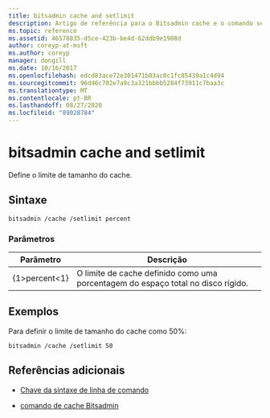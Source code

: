 ```yaml
---
title: bitsadmin cache and setlimit
description: Artigo de referência para o Bitsadmin cache e o comando setlimit, que define o limite de tamanho do cache.
ms.topic: reference
ms.assetid: 46578835-d5ce-423b-be4d-62ddb9e1908d
author: coreyp-at-msft
ms.author: coreyp
manager: dongill
ms.date: 10/16/2017
ms.openlocfilehash: edcd83ace72e301471b03ac0c1fc85439a1c4d94
ms.sourcegitcommit: 96d46c702e7a9c3a321bbbb5284f73911c7baa3c
ms.translationtype: MT
ms.contentlocale: pt-BR
ms.lasthandoff: 08/27/2020
ms.locfileid: "89028784"
---
```

# <a name="bitsadmin-cache-and-setlimit"></a>bitsadmin cache and setlimit

Define o limite de tamanho do cache.

## <a name="syntax"></a>Sintaxe

```
bitsadmin /cache /setlimit percent
```

### <a name="parameters"></a>Parâmetros

| Parâmetro | Descrição |
| -------------- | -------------- |
| {1&gt;percent&lt;1} | O limite de cache definido como uma porcentagem do espaço total no disco rígido. |

## <a name="examples"></a>Exemplos

Para definir o limite de tamanho do cache como 50%:

```
bitsadmin /cache /setlimit 50
```

## <a name="additional-references"></a>Referências adicionais

- [Chave da sintaxe de linha de comando](command-line-syntax-key.md)

- [comando de cache Bitsadmin](bitsadmin-cache.md)
